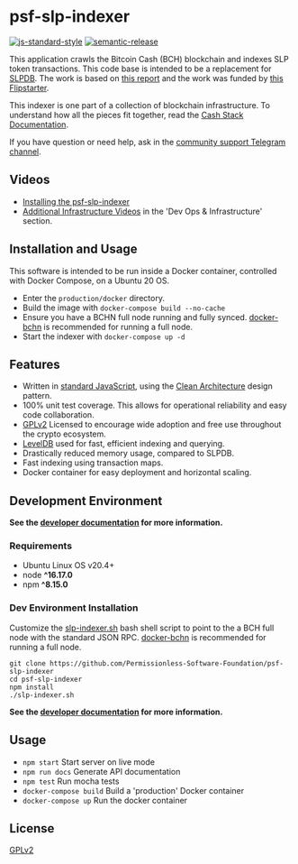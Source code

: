 # psf-slp-indexer

[![js-standard-style](https://img.shields.io/badge/code%20style-standard-brightgreen.svg)](http://standardjs.com) [![semantic-release](https://img.shields.io/badge/%20%20%F0%9F%93%A6%F0%9F%9A%80-semantic--release-e10079.svg)](https://github.com/semantic-release/semantic-release)

This application crawls the Bitcoin Cash (BCH) blockchain and indexes SLP token transactions. This code base is intended to be a replacement for [SLPDB](https://github.com/Permissionless-Software-Foundation/docker-slpdb). The work is based on [this report](https://gist.github.com/christroutner/77c46f1fa9adaf593074d41a508a6401) and the work was funded by [this Flipstarter](https://flipstarter.fullstack.cash/).

This indexer is one part of a collection of blockchain infrastructure. To understand how all the pieces fit together, read the [Cash Stack Documentation](https://cashstack.info).

If you have question or need help, ask in the [community support Telegram channel](https://t.me/psf_slp).

## Videos

- [Installing the psf-slp-indexer](https://youtu.be/5gF4ON9lRHI)
- [Additional Infrastructure Videos](https://psfoundation.cash/video/) in the 'Dev Ops & Infrastructure' section.

## Installation and Usage

This software is intended to be run inside a Docker container, controlled with Docker Compose, on a Ubuntu 20 OS.

- Enter the `production/docker` directory.
- Build the image with `docker-compose build --no-cache`
- Ensure you have a BCHN full node running and fully synced. [docker-bchn](https://github.com/Permissionless-Software-Foundation/docker-bchn) is recommended for running a full node.
- Start the indexer with `docker-compose up -d`


## Features

- Written in [standard JavaScript](https://www.npmjs.com/package/standard), using the [Clean Architecture](https://christroutner.github.io/trouts-blog/blog/clean-architecture) design pattern.
- 100% unit test coverage. This allows for operational reliability and easy code collaboration.
- [GPLv2](https://www.gnu.org/licenses/old-licenses/gpl-2.0.en.html) Licensed to encourage wide adoption and free use throughout the crypto ecosystem.
- [LevelDB](https://github.com/google/leveldb) used for fast, efficient indexing and querying.
- Drastically reduced memory usage, compared to SLPDB.
- Fast indexing using transaction maps.
- Docker container for easy deployment and horizontal scaling.

## Development Environment

**See the [developer documentation](./dev-docs) for more information.**

### Requirements

- Ubuntu Linux OS v20.4+
- node **^16.17.0**
- npm **^8.15.0**

### Dev Environment Installation

Customize the [slp-indexer.sh](./slp-indexer.sh) bash shell script to point to the a BCH full node with the standard JSON RPC. [docker-bchn](https://github.com/Permissionless-Software-Foundation/docker-bchn) is recommended for running a full node.

```
git clone https://github.com/Permissionless-Software-Foundation/psf-slp-indexer
cd psf-slp-indexer
npm install
./slp-indexer.sh
```

**See the [developer documentation](./dev-docs) for more information.**

## Usage

- `npm start` Start server on live mode
- `npm run docs` Generate API documentation
- `npm test` Run mocha tests
- `docker-compose build` Build a 'production' Docker container
- `docker-compose up` Run the docker container

## License

[GPLv2](./LICENSE.md)
